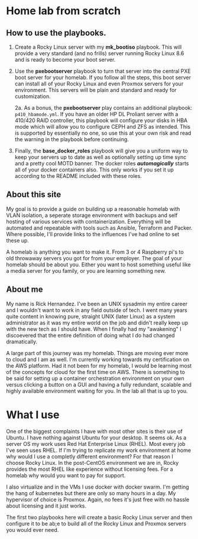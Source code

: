 # Home lab from scratch
## How to use the playbooks.

1. Create a Rocky Linux server with my **mk_bootiso** playbook.  This will provide a very standard (and no frills) server running Rocky Linux 8.6 and is ready to become your boot server.
2.  Use the **pxebootserver** playbook to turn that server into the central PXE boot server for your homelab. If you follow all the steps, this boot server can install all of your Rocky Linux and even Proxmox servers for your environment. This servers will be plain and standard and ready for customization.
    
    2a.  As a bonus, the **pxebootserver** play contains an additional playbook: ```p410_hbamode.yml```. If you have an older HP DL Proliant server with a 410/420 RAID controller, this playbook will configure your disks in HBA mode which will allow you to configure CEPH and ZFS as intended.  This is supported by essentially no one, so use this at your own risk and read the warning in the playbook before continuing.
3.  Finally, the **base_docker_roles** playbook will give you a uniform way to keep your servers up to date as well as optionally setting up time sync and a pretty cool MOTD banner. The docker roles ***automagically*** starts all of your docker containers also.  This only works if you set it up according to the README included with these roles.

## About this site

My goal is to provide a guide on building up a reasonable homelab with VLAN isolation, a seperate storage environment with backups and self hosting of various services with containerization. Everything will be automated and repeatable with tools such as Ansible, Terraform and Packer. Where possible, I'll provide links to the influences I've had online to set these up.

A homelab is anything you want to make it. From 3 or 4 Raspberry pi's to old throwaway servers you got for from your employer.  The goal of your homelab should be about you.  Either you want to host something useful like a media server for you family, or you are learning something new.

## About me

My name is Rick Hernandez. I've been an UNIX sysadmin my entire career and I wouldn't want to work in any field outside of tech. 
I went many years quite content in knowing pure, straight UNIX (later Linux) as a system administrator as it was my entire world on 
the job and didn't really keep up with the new tech as I should have.  When I finally had my "awakening" I discoevered that the entire definition 
of doing what I do had changed dramatically.

A large part of this journey was my homelab. Things are moving ever more to cloud and I am as well. I'm currently working towards my certification 
on the AWS platform.  Had it not been for my homelab, I would be learning most of the concepts for cloud for the first time on AWS. There is something
to be said for setting up a container orchestration environment on your own versus clicking a button on a GUI and 
having a fully redundant, scalable and highly available environment waiting for you. In the lab all that is up to you.

# What I use

One of the biggest complaints I have with most other sites is their use of Ubuntu. I have nothing against Ubuntu for your desktop. It seems ok. As a server OS my work uses Red Hat Enterprise Linux (RHEL). Most every job I've seen uses RHEL. If I'm trying to replicate my work environment at home why would I use a completly different environment?  For that reason I choose Rocky Linux. In the post-CentOS environment we are in, Rocky provides the most RHEL like experience without licensing fees.  For a homelab why would you want to pay for support.

I also virtualize and in the VMs I use docker with docker swarm. I'm getting the hang of kubernetes but there are only so many hours in a day.  My hypervisor of choice is Proxmox. Again, no fees it's just free with no hassle about licensing and it just works.

The first two playbooks here will create a basic Rocky Linux server and then configure it to be ab;e to build all of the Rocky Linux and Proxmox servers you would ever need.

<!---
rickh1965/rickh1965 is a ✨ special ✨ repository because its `README.md` (this file) appears on your GitHub profile.
You can click the Preview link to take a look at your changes.
--->
